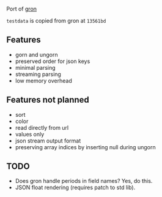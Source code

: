 Port of [gron](https://github.com/tomnomnom/gron)

`testdata` is copied from gron at `13561bd`

## Features
- gorn and ungorn
- preserved order for json keys
- minimal parsing
- streaming parsing
- low memory overhead

## Features not planned
- sort
- color
- read directly from url
- values only
- json stream output format
- preserving array indices by inserting null during ungorn

## TODO
- Does gron handle periods in field names? Yes, do this.
- JSON float rendering (requires patch to std lib).
